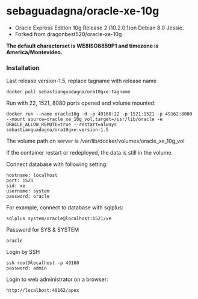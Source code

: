 sebaguadagna/oracle-xe-10g 
====================

* Oracle Express Edition 10g Release 2 (10.2.0.1)on Debian 8.0 Jessie.
* Forked from dragonbest520/oracle-xe-10g

**The default characterset is WE8ISO8859P1 and timezone is America/Montevideo.**


### Installation
Last release version-1.5, replace tagname with release name
```
docker pull sebastianguadagna/ora10gxe:tagname
```


Run with 22, 1521, 8080 ports opened and volume mounted:
```
docker run --name oracle10g -d -p 49160:22 -p 1521:1521 -p 49162:8080 --mount source=oracle_xe_10g_vol,target=/usr/lib/oracle -e ORACLE_ALLOW_REMOTE=true --restart=always sebastianguadagna/ora10gxe:version-1.5
```

The volume path on server is /var/lib/docker/volumes/oracle_xe_10g_vol

If the container restart or redeployed, the data is still in the volume. 

Connect database with following setting:
```
hostname: localhost
port: 1521
sid: xe
username: system
password: oracle
```

For example, connect to database with sqlplus:
```
sqlplus system/oracle@localhost:1521/xe
```

Password for SYS & SYSTEM
```
oracle
```

Login by SSH
```
ssh root@localhost -p 49160
password: admin
```

Login to web administrator on a browser:
```
http://localhost:49162/apex
```
